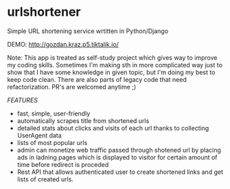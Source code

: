 # urlshortener

Simple URL shortening service wrtitten in Python/Django

DEMO: http://gozdan.kraz.p5.tiktalik.io/

Note: This app is treated as self-study project which gives way to improve my coding skills. Sometimes I'm making sth in more complicated way just to show that I have some knowledge in given topic, but I'm doing my best to keep code clean. There are also parts of legacy code that need refactorization. PR's are welcomed anytime ;) 

*FEATURES*

* fast, simple, user-friendly
* automatically scrapes title from shortened urls
* detailed stats about clicks and visits of each url thanks to collecting UserAgent data
* lists of most popular urls
* admin can monetize web traffic passed through shotened url by placing ads in ladning pages which is displayed to visitor for certain amount of time before redirect is proceded
* Rest API that allows authenticated user to create shortened links and get lists of created urls.
